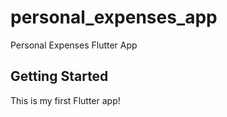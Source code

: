 # personal_expenses_app

Personal Expenses Flutter App

## Getting Started

This is my first Flutter app!
